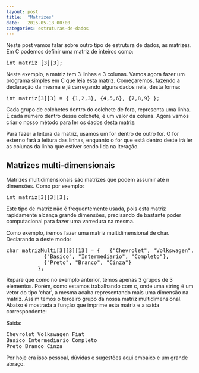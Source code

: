 ```yaml
---
layout: post
title:  "Matrizes"
date:   2015-05-18 00:00
categories: estruturas-de-dados
---
```


Neste post vamos falar sobre outro tipo de estrutura de dados, as matrizes. Em C podemos definir uma matriz de inteiros como:

<pre>int matriz [3][3];</pre>

Neste exemplo, a matriz tem 3 linhas e 3 colunas. Vamos agora fazer um programa simples em C que leia esta matriz. Começaremos, fazendo a declaração da mesma e já carregando alguns dados nela, desta forma:

<pre>int matriz[3][3] = { {1,2,3}, {4,5,6}, {7,8,9} }; </pre>

Cada grupo de colchetes dentro do colchete de fora, representa uma linha. E cada número dentro desse colchete, é um valor da coluna. Agora vamos criar o nosso método para ler os dados desta matriz:

<script src="https://gist.github.com/Rodrigo-Vargas/16aa31385dafae059adb.js"></script>

Para fazer a leitura da matriz, usamos um for dentro de outro for. O for externo fará a leitura das linhas, enquanto o for que está dentro deste irá ler as colunas da linha que estiver sendo lida na iteração.

## Matrizes multi-dimensionais

Matrizes multidimensionais são matrizes que podem assumir até n dimensões. Como por exemplo:

<pre>int matriz[3][3][3];</pre>

Este tipo de matriz não é frequentemente usada, pois esta matriz rapidamente alcança grande dimensões, precisando de bastante poder computacional para fazer uma varredura na mesma.

Como exemplo, iremos fazer uma matriz multidimensional de char. Declarando a deste modo:

<Pre>char matrizMulti[3][3][13] = {   {"Chevrolet", "Volkswagen", "Fiat"},
            {"Basico", "Intermediario", "Completo"}, 
            {"Preto", "Branco", "Cinza"}
          };
</pre>

Repare que como no exemplo anterior, temos apenas 3 grupos de 3 elementos. Porém, como estamos trabalhando com c, onde uma string é um vetor do tipo ‘char’, a mesma acaba representando mais uma dimensão na matriz. Assim temos o terceiro grupo da nossa matriz multidimensional. Abaixo é mostrada a função que imprime esta matriz e a saída correspondente:

<script src="https://gist.github.com/Rodrigo-Vargas/27d39291b12ae5128acb.js"></script>

Saida:
<pre>
Chevrolet Volkswagen Fiat 
Basico Intermediario Completo 
Preto Branco Cinza 
</pre>

Por hoje era isso pessoal, dúvidas e sugestões aqui embaixo e um grande abraço.
